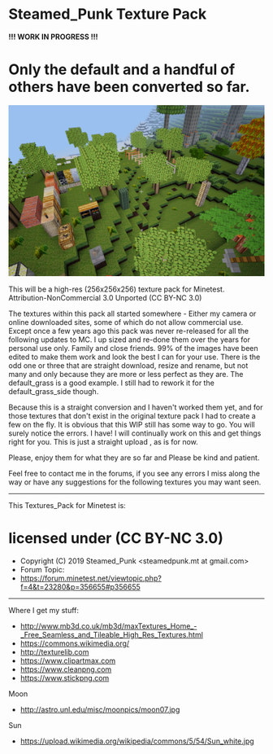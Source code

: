 # Steamed_Punk Texture Pack

**!!! WORK IN PROGRESS !!!**

# Only the default and a handful of others have been converted so far.

![Image description](https://raw.githubusercontent.com/Steamed-Punk/SteamedPunk-TexturePack/master/screenshot.png?token=ANDKMR4RNNHZE3FLBSRPMPK5OUV3U)

This will be a high-res (256x256x256) texture pack for Minetest.
Attribution-NonCommercial 3.0 Unported (CC BY-NC 3.0)

The textures within this pack all started somewhere - Either my camera or online downloaded sites, some of which do not allow commercial use.
Except once a few years ago this pack was never re-released for all the following updates to MC. I up sized and re-done them over the years for personal use only. Family and close friends.
99% of the images have been edited to make them work and look the best I can for your use. There is the odd one or three that are straight download, resize and rename, but not many and only because they are more or less perfect as they are. The default_grass is a good example. I still had to rework it for the default_grass_side though.

Because this is a straight conversion and I haven't worked them yet, and for those textures that don't exist in the original texture pack I had to create a few on the fly. It is obvious that this WIP still has some way to go. You will surely notice the errors. I have! I will continually work on this and get things right for you. This is just a straight upload , as is for now.

Please, enjoy them for what they are so far and Please be kind and patient.

Feel free to contact me in the forums, if you see any errors I miss along the way or have any suggestions for the following textures you may want seen.

---------------------------------------------------------------------------

This Textures_Pack for Minetest is:
# licensed under (CC BY-NC 3.0)
- Copyright (C) 2019 Steamed_Punk <steamedpunk.mt at gmail.com>
- Forum Topic:
- <https://forum.minetest.net/viewtopic.php?f=4&t=23280&p=356655#p356655>

---------------------------------------------------------------------------

Where I get my stuff:

- http://www.mb3d.co.uk/mb3d/maxTextures_Home_-_Free_Seamless_and_Tileable_High_Res_Textures.html
- https://commons.wikimedia.org/
- http://texturelib.com
- https://www.clipartmax.com
- https://www.cleanpng.com
- https://www.stickpng.com

Moon
- http://astro.unl.edu/misc/moonpics/moon07.jpg

Sun
- https://upload.wikimedia.org/wikipedia/commons/5/54/Sun_white.jpg
